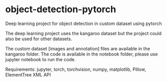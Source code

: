 # object-detection-pytorch
Deep learning project for object detection in custom dataset using pytorch

The deep learning project uses the kangaroo dataset but the project could also be used for other datasets.

The custom dataset [images and annotation] files are available in the kangaroo folder. The code is available in the notebook folder, please use jupyter notebook to run the code.

Requirements:
jupyter,
torch,
torchvision,
numpy,
matplotlib,
Pillow,
ElementTree XML API
